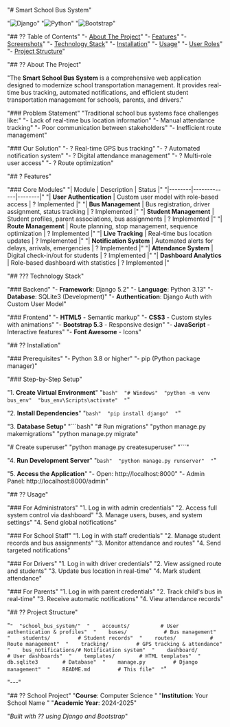"# Smart School Bus System" 
 
"![Django](https://img.shields.io/badge/Django-5.2-green)" 
"![Python](https://img.shields.io/badge/Python-3.13-blue)" 
"![Bootstrap](https://img.shields.io/badge/Bootstrap-5.3-purple)" 
 
"## ?? Table of Contents" 
"- [About The Project](#about-the-project)" 
"- [Features](#features)" 
"- [Screenshots](#screenshots)" 
"- [Technology Stack](#technology-stack)" 
"- [Installation](#installation)" 
"- [Usage](#usage)" 
"- [User Roles](#user-roles)" 
"- [Project Structure](#project-structure)" 
 
"## ?? About The Project" 
 
"The **Smart School Bus System** is a comprehensive web application designed to modernize school transportation management. It provides real-time bus tracking, automated notifications, and efficient student transportation management for schools, parents, and drivers." 
 
"### Problem Statement" 
"Traditional school bus systems face challenges like:" 
"- Lack of real-time bus location information" 
"- Manual attendance tracking" 
"- Poor communication between stakeholders" 
"- Inefficient route management" 
 
"### Our Solution" 
"- ? Real-time GPS bus tracking" 
"- ? Automated notification system" 
"- ? Digital attendance management" 
"- ? Multi-role user access" 
"- ? Route optimization" 
 
"## ? Features" 
 
"### Core Modules" 
"| Module | Description | Status |" 
"|--------|-------------|--------|" 
"| **User Authentication** | Custom user model with role-based access | ? Implemented |" 
"| **Bus Management** | Bus registration, driver assignment, status tracking | ? Implemented |" 
"| **Student Management** | Student profiles, parent associations, bus assignments | ? Implemented |" 
"| **Route Management** | Route planning, stop management, sequence optimization | ? Implemented |" 
"| **Live Tracking** | Real-time bus location updates | ? Implemented |" 
"| **Notification System** | Automated alerts for delays, arrivals, emergencies | ? Implemented |" 
"| **Attendance System** | Digital check-in/out for students | ? Implemented |" 
"| **Dashboard Analytics** | Role-based dashboard with statistics | ? Implemented |" 
 
"## ??? Technology Stack" 
 
"### Backend" 
"- **Framework**: Django 5.2" 
"- **Language**: Python 3.13" 
"- **Database**: SQLite3 (Development)" 
"- **Authentication**: Django Auth with Custom User Model" 
 
"### Frontend" 
"- **HTML5** - Semantic markup" 
"- **CSS3** - Custom styles with animations" 
"- **Bootstrap 5.3** - Responsive design" 
"- **JavaScript** - Interactive features" 
"- **Font Awesome** - Icons" 
 
"## ?? Installation" 
 
"### Prerequisites" 
"- Python 3.8 or higher" 
"- pip (Python package manager)" 
 
"### Step-by-Step Setup" 
 
"1. **Create Virtual Environment**" 
"```bash" 
"# Windows" 
"python -m venv bus_env" 
"bus_env\Scripts\activate" 
"```" 
 
"2. **Install Dependencies**" 
"```bash" 
"pip install django" 
"```" 
 
"3. **Database Setup**" 
"```bash" 
"# Run migrations" 
"python manage.py makemigrations" 
"python manage.py migrate" 
 
"# Create superuser" 
"python manage.py createsuperuser" 
"```" 
 
"4. **Run Development Server**" 
"```bash" 
"python manage.py runserver" 
"```" 
 
"5. **Access the Application**" 
"- Open: http://localhost:8000" 
"- Admin Panel: http://localhost:8000/admin" 
 
"## ?? Usage" 
 
"### For Administrators" 
"1. Log in with admin credentials" 
"2. Access full system control via dashboard" 
"3. Manage users, buses, and system settings" 
"4. Send global notifications" 
 
"### For School Staff" 
"1. Log in with staff credentials" 
"2. Manage student records and bus assignments" 
"3. Monitor attendance and routes" 
"4. Send targeted notifications" 
 
"### For Drivers" 
"1. Log in with driver credentials" 
"2. View assigned route and students" 
"3. Update bus location in real-time" 
"4. Mark student attendance" 
 
"### For Parents" 
"1. Log in with parent credentials" 
"2. Track child's bus in real-time" 
"3. Receive automatic notifications" 
"4. View attendance records" 
 
"## ?? Project Structure" 
 
"```" 
"school_bus_system/" 
"    accounts/          # User authentication & profiles" 
"    buses/            # Bus management" 
"    students/         # Student records" 
"    routes/           # Route management" 
"    tracking/         # GPS tracking & attendance" 
"    bus_notifications/# Notification system" 
"    dashboard/        # User dashboards" 
"    templates/        # HTML templates" 
"    db.sqlite3        # Database" 
"    manage.py         # Django management" 
"    README.md         # This file" 
"```" 
 
"---" 
 
"## ?? School Project" 
"**Course**: Computer Science  " 
"**Institution**: Your School Name  " 
"**Academic Year**: 2024-2025" 
 
"*Built with ?? using Django and Bootstrap*" 
